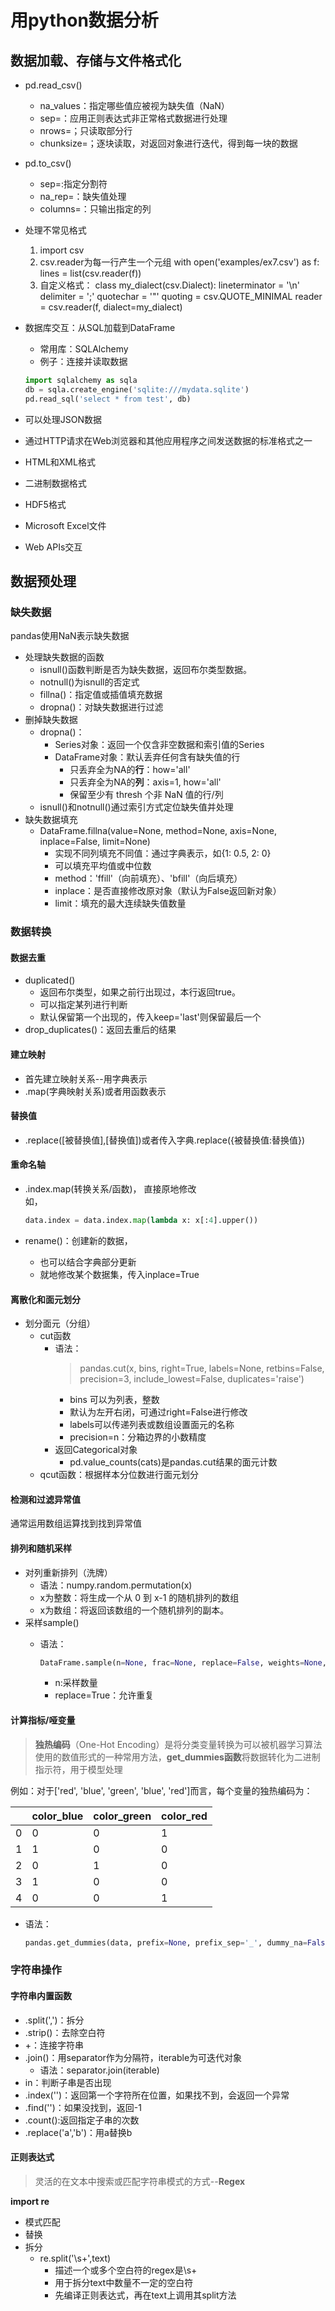 
# 用python数据分析

## 数据加载、存储与文件格式化

- pd.read_csv()
  - na_values：指定哪些值应被视为缺失值（NaN）​
  - sep=：应用正则表达式非正常格式数据进行处理
  - nrows=；只读取部分行
  - chunksize=；逐块读取，对返回对象进行迭代，得到每一块的数据
- pd.to_csv()
  - sep=:指定分割符
  - na_rep=：缺失值处理
  - columns=：只输出指定的列
- 处理不常见格式  
  1. import csv
  2. csv.reader为每一行产生一个元组
      with open('examples/ex7.csv') as f:
        lines = list(csv.reader(f))
  3. 自定义格式：
    class my_dialect(csv.Dialect):
      lineterminator = '\n'
      delimiter = ';'
      quotechar = '"'
      quoting = csv.QUOTE_MINIMAL
    reader = csv.reader(f, dialect=my_dialect)
- 数据库交互：从SQL加载到DataFrame
  - 常用库：SQLAlchemy
  - 例子：连接并读取数据
  
  ```python
  import sqlalchemy as sqla
  db = sqla.create_engine('sqlite:///mydata.sqlite')
  pd.read_sql('select * from test', db)
  ```

- 可以处理JSON数据
- 通过HTTP请求在Web浏览器和其他应用程序之间发送数据的标准格式之一
- HTML和XML格式
- 二进制数据格式
- HDF5格式
- Microsoft Excel文件
- Web APIs交互

## 数据预处理

### 缺失数据

pandas使用NaN表示缺失数据

- 处理缺失数据的函数
  - isnull()函数判断是否为缺失数据，返回布尔类型数据。
  - notnull()为isnull的否定式
  - fillna()：指定值或插值填充数据
  - dropna()：对缺失数据进行过滤
- 删掉缺失数据
  - dropna()：
    - Series对象：返回一个仅含非空数据和索引值的Series
    - DataFrame对象：默认丢弃任何含有缺失值的行
      - 只丢弃全为NA的**行**：how='all'
      - 只丢弃全为NA的**列**：axis=1, how='all'
      - 保留至少有 thresh 个非 NaN 值的行/列
  - isnull()和notnull()通过索引方式定位缺失值并处理
- 缺失数据填充
  - DataFrame.fillna(value=None, method=None, axis=None, inplace=False, limit=None)
    - 实现不同列填充不同值：通过字典表示，如{1: 0.5, 2: 0}
    - 可以填充平均值或中位数
    - method：'ffill'（向前填充）、'bfill'（向后填充）
    - inplace：是否直接修改原对象（默认为False返回新对象）
    - limit：填充的最大连续缺失值数量

### 数据转换

#### 数据去重

- duplicated()
  - 返回布尔类型，如果之前行出现过，本行返回true。
  - 可以指定某列进行判断
  - 默认保留第一个出现的，传入keep='last'则保留最后一个
- drop_duplicates()：返回去重后的结果

#### 建立映射

- 首先建立映射关系--用字典表示
- .map(字典映射关系)或者用函数表示

#### 替换值

- .replace([被替换值],[替换值])或者传入字典.replace({被替换值:替换值})

#### 重命名轴

- .index.map(转换关系/函数)， 直接原地修改  
  如，

  ```python
  data.index = data.index.map(lambda x: x[:4].upper())
  ```

- rename()：创建新的数据，
  - 也可以结合字典部分更新
  - 就地修改某个数据集，传入inplace=True

#### 离散化和面元划分

- 划分面元（分组）
  - cut函数
    - 语法：
      > pandas.cut(x, bins, right=True, labels=None, retbins=False, precision=3, include_lowest=False, duplicates='raise')
      - bins 可以为列表，整数
      - 默认为左开右闭，可通过right=False进行修改
      - labels可以传递列表或数组设置面元的名称
      - precision=n：分箱边界的小数精度
    - 返回Categorical对象
      - pd.value_counts(cats)是pandas.cut结果的面元计数
  - qcut函数：根据样本分位数进行面元划分

#### 检测和过滤异常值

通常运用数组运算找到找到异常值

#### 排列和随机采样

- 对列重新排列（洗牌）
  - 语法：numpy.random.permutation(x)
  - x为整数：将生成一个从 0 到 x-1 的随机排列的数组
  - x为数组：将返回该数组的一个随机排列的副本。
- 采样sample()
  - 语法：  
  
    ```python
    DataFrame.sample(n=None, frac=None, replace=False, weights=None, random_state=None, axis=None)
    ```

    - n:采样数量
    - replace=True：允许重复

#### 计算指标/哑变量

>**独热编码**（One-Hot Encoding）是将分类变量转换为可以被机器学习算法使用的数值形式的一种常用方法，**get_dummies函数**将数据转化为二进制指示符，用于模型处理

例如：对于['red', 'blue', 'green', 'blue', 'red']而言，每个变量的独热编码为：  

 |  |   color_blue | color_green |  color_red |
 | -----------| ----------- | ----------- | ----------- |
|0    |       0     |       0      |    1|
|1    |       1      |      0       |   0|
|2     |      0     |       1      |    0|
|3      |     1      |      0      |   0|
|4      |     0       |     0        |  1|

- 语法：

    ```python
    pandas.get_dummies(data, prefix=None, prefix_sep='_', dummy_na=False, columns=None, sparse=False, drop_first=False, dtype=None)
    ```

### 字符串操作

#### 字符串内置函数

- .split(',')：拆分
- .strip()：去除空白符
- +：连接字符串
- .join()：用separator作为分隔符，iterable为可迭代对象
  - 语法：separator.join(iterable)
- in：判断子串是否出现
- .index('')：返回第一个字符所在位置，如果找不到，会返回一个异常
- .find('')：如果没找到，返回-1
- .count():返回指定子串的次数
- .replace('a','b')：用a替换b

#### 正则表达式

>灵活的在文本中搜索或匹配字符串模式的方式--**Regex**

**import re**

- 模式匹配
- 替换
- 拆分
  - re.split('\s+',text)
    - 描述一个或多个空白符的regex是\s+
    - 用于拆分text中数量不一定的空白符
    - 先编译正则表达式，再在text上调用其split方法